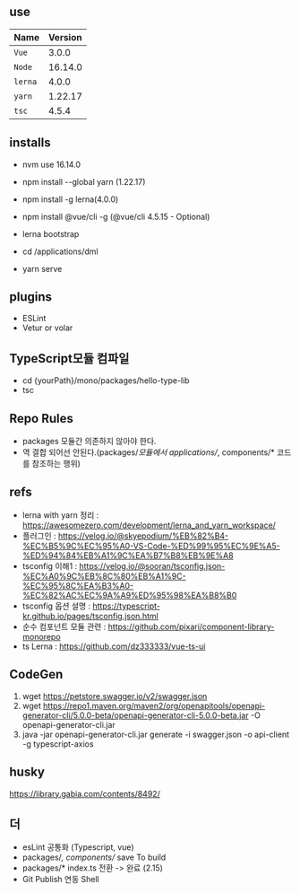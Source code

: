 ## use
Name         | Version    |
:------      | :------    |
`Vue`        | 3.0.0      | 
`Node`       | 16.14.0    |  
`lerna`      | 4.0.0      |  
`yarn`       | 1.22.17    |  
`tsc`        | 4.5.4      |  



## installs 
- nvm use 16.14.0
- npm install --global yarn (1.22.17)
- npm install -g lerna(4.0.0)    
- npm install @vue/cli -g (@vue/cli 4.5.15 - Optional)

- lerna bootstrap
- cd /applications/dml
- yarn serve

## plugins
- ESLint
- Vetur or volar


## TypeScript모듈 컴파일 
- cd {yourPath}/mono/packages/hello-type-lib
- tsc 

## Repo Rules
  - packages 모듈간 의존하지 않아야 한다.
  - 역 결합 되어선 안된다.(packages/*모듈에서 applications/*, components/* 코드를 참조하는 행위)

## refs
- lerna with yarn 정리 : https://awesomezero.com/development/lerna_and_yarn_workspace/
- 플러그인 : https://velog.io/@skyepodium/%EB%82%B4-%EC%B5%9C%EC%95%A0-VS-Code-%ED%99%95%EC%9E%A5-%ED%94%84%EB%A1%9C%EA%B7%B8%EB%9E%A8
- tsconfig 이해1 : https://velog.io/@sooran/tsconfig.json-%EC%A0%9C%EB%8C%80%EB%A1%9C-%EC%95%8C%EA%B3%A0-%EC%82%AC%EC%9A%A9%ED%95%98%EA%B8%B0
- tsconfig 옵션 설명 : https://typescript-kr.github.io/pages/tsconfig.json.html
- 순수 컴포넌트 모듈 관련 : https://github.com/pixari/component-library-monorepo
- ts Lerna : https://github.com/dz333333/vue-ts-ui

## CodeGen
1. wget https://petstore.swagger.io/v2/swagger.json
2. wget https://repo1.maven.org/maven2/org/openapitools/openapi-generator-cli/5.0.0-beta/openapi-generator-cli-5.0.0-beta.jar -O openapi-generator-cli.jar
3. java -jar openapi-generator-cli.jar generate  -i swagger.json -o api-client -g typescript-axios 

## husky 
 https://library.gabia.com/contents/8492/


## 더 
- esLint 공통화 (Typescript, vue)
- packages/*, components/* save To build 
- packages/* index.ts 전환 -> 완료 (2.15)
- Git Publish 연동 Shell 
